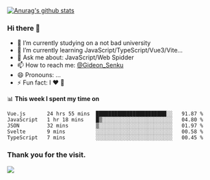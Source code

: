[![Anurag's github stats](https://github-readme-stats.vercel.app/api?username=gideonsenku)](https://github.com/anuraghazra/github-readme-stats)
### Hi there 👋
- 🔭 I’m currently studying on a not bad university 
- 🌱 I’m currently learning JavaScript/TypeScript/Vue3/Vite...
- 💬 Ask me about: JavaScript/Web Spidder 
- 📫 How to reach me: [@Gideon_Senku](https://t.me/Gideon_Senku)
- 😄 Pronouns: ...
- ⚡ Fun fact: I ❤️ 🎵

📊 **This week I spent my time on**
<!--START_SECTION:waka-->
```text
Vue.js       24 hrs 55 mins  ███████████████████████░░   91.87 % 
JavaScript   1 hr 18 mins    █▒░░░░░░░░░░░░░░░░░░░░░░░   04.80 % 
JSON         32 mins         ▒░░░░░░░░░░░░░░░░░░░░░░░░   01.97 % 
Svelte       9 mins          ░░░░░░░░░░░░░░░░░░░░░░░░░   00.58 % 
TypeScript   7 mins          ░░░░░░░░░░░░░░░░░░░░░░░░░   00.45 % 
```
<!--END_SECTION:waka-->


### Thank you for the visit.
![](http://profile-counter.glitch.me/gideonsenku/count.svg)
<!--
**GideonSenku/GideonSenku** is a ✨ _special_ ✨ repository because its `README.md` (this file) appears on your GitHub profile.

Here are some ideas to get you started:

- 🔭 I’m currently working on ...
- 🌱 I’m currently learning ...
- 👯 I’m looking to collaborate on ...
- 🤔 I’m looking for help with ...
- 💬 Ask me about ...
- 📫 How to reach me: ...
- 😄 Pronouns: ...
- ⚡ Fun fact: ...
-->
